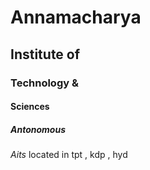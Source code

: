 # Annamacharya
## Institute of
### Technology &
#### Sciences
##### Antonomous

*Aits* located in tpt , kdp , hyd
